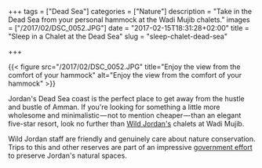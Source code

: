 +++
tags = ["Dead Sea"]
categories = ["Nature"]
description = "Take in the Dead Sea from your personal hammock at the Wadi Mujib chalets."
images = ["/2017/02/DSC_0052.JPG"]
date = "2017-02-15T18:31:28+02:00"
title = "Sleep in a Chalet at the Dead Sea"
slug = "sleep-chalet-dead-sea"

+++

{{< figure src="/2017/02/DSC_0052.JPG" title="Enjoy the view from the comfort of your hammock" alt="Enjoy the view from the comfort of your hammock" >}}

Jordan's Dead Sea coast is the perfect place to get away from the hustle and bustle of Amman. If you're looking for something a little more wholesome and minimalistic — not to mention cheaper — than an elegant five-star resort, look no further than [Wild Jordan's](http://wildjordan.com/) chalets at Wadi Mujib.

<!--more-->

Wild Jordan staff are friendly and genuinely care about nature conservation. Trips to this and other reserves are part of an impressive [government effort](http://www.rscn.org.jo/) to preserve Jordan's natural spaces.
